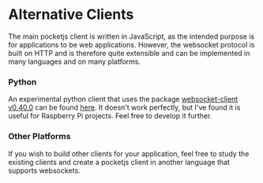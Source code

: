 # Alternative Clients
The main pocketjs client is written in JavaScript, as the intended purpose is for applications to be web applications. However, the websocket protocol is built on HTTP and is therefore quite extensible and can be implemented in many languages and on many platforms.

### Python
An experimental python client that uses the package [websocket-client v0.40.0](https://pypi.python.org/pypi/websocket-client) can be found [here](https://github.com/anuvgupta/pocketjs/blob/master/clients/pocket.py). It doesn't work perfectly, but I've found it is useful for Raspberry Pi projects. Feel free to develop it further.

### Other Platforms
If you wish to build other clients for your application, feel free to study the existing clients and create a pocketjs client in another language that supports websockets.
